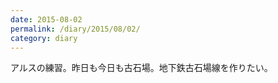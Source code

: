 ```yaml
---
date: 2015-08-02
permalink: /diary/2015/08/02/
category: diary
---
```


アルスの練習。昨日も今日も古石場。地下鉄古石場線を作りたい。
